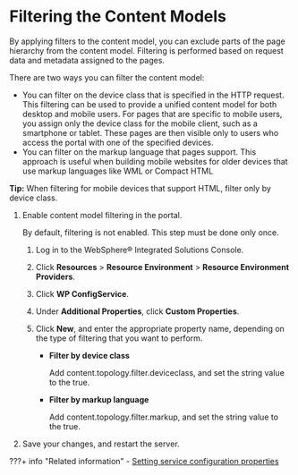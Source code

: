 # Filtering the Content Models

By applying filters to the content model, you can exclude parts of the page hierarchy from the content model. Filtering is performed based on request data and metadata assigned to the pages.

There are two ways you can filter the content model:

-   You can filter on the device class that is specified in the HTTP request. This filtering can be used to provide a unified content model for both desktop and mobile users. For pages that are specific to mobile users, you assign only the device class for the mobile client, such as a smartphone or tablet. These pages are then visible only to users who access the portal with one of the specified devices.
-   You can filter on the markup language that pages support. This approach is useful when building mobile websites for older devices that use markup languages like WML or Compact HTML

**Tip:** When filtering for mobile devices that support HTML, filter only by device class.

1.  Enable content model filtering in the portal.

    By default, filtering is not enabled. This step must be done only once.

    1.  Log in to the WebSphere® Integrated Solutions Console.

    2.  Click **Resources** \> **Resource Environment** \> **Resource Environment Providers**.

    3.  Click **WP ConfigService**.

    4.  Under **Additional Properties**, click **Custom Properties**.

    5.  Click **New**, and enter the appropriate property name, depending on the type of filtering that you want to perform.

        -   **Filter by device class**

            Add content.topology.filter.deviceclass, and set the string value to the true.

        -   **Filter by markup language**

            Add content.topology.filter.markup, and set the string value to the true.

2.  Save your changes, and restart the server.



???+ info "Related information"
    - [Setting service configuration properties](../../../deployment/manage/config_portal_behavior/service_config_properties/index.md)

